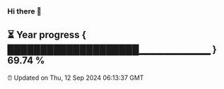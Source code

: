 ### Hi there 👋
⏳ Year progress { ████████████████████▁▁▁▁▁▁▁▁▁▁ } 69.74 %
---
⏰ Updated on Thu, 12 Sep 2024 06:13:37 GMT

